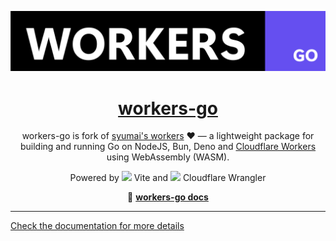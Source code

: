 <p align="center">
  <a href="https://darckfast.com/docs/workers-go">
    <img alt="workers-go" src=".github/images/workers-go.png">
    <h1 align="center">workers-go</h1>
  </a>
</p>

<p align="center">
  workers-go is fork of <a href="https://github.com/syumai/workers">syumai's workers</a> ❤️ — a lightweight package for building and running Go on NodeJS, Bun, Deno and <a href="https://workers.cloudflare.com/">Cloudflare Workers</a> using WebAssembly (WASM).
</p>

<p align="center">
Powered by <img src="https://vite.dev/logo.svg" style="height: 1rem; place-self: center;"/> Vite and <img src="https://developers.cloudflare.com/_astro/logo.DAG2yejx.svg" style="height: 1rem"/> Cloudflare Wrangler
</p>

<p align="center">
 📜 <a href="https://darckfast.com/docs/workers-go"><strong>workers-go docs</strong></a>
</p>

---

[Check the documentation for more details](https://darckfast.com/docs/workers-go)
